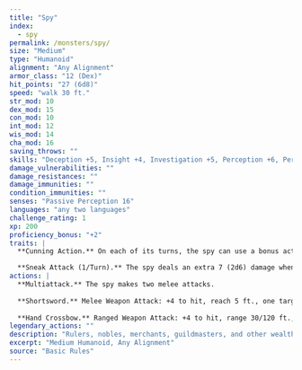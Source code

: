 ```yaml
---
title: "Spy"
index:
  - spy
permalink: /monsters/spy/
size: "Medium"
type: "Humanoid"
alignment: "Any Alignment"
armor_class: "12 (Dex)"
hit_points: "27 (6d8)"
speed: "walk 30 ft."
str_mod: 10
dex_mod: 15
con_mod: 10
int_mod: 12
wis_mod: 14
cha_mod: 16
saving_throws: ""
skills: "Deception +5, Insight +4, Investigation +5, Perception +6, Persuasion +5, Stealth +4"
damage_vulnerabilities: ""
damage_resistances: ""
damage_immunities: ""
condition_immunities: ""
senses: "Passive Perception 16"
languages: "any two languages"
challenge_rating: 1
xp: 200
proficiency_bonus: "+2"
traits: |
  **Cunning Action.** On each of its turns, the spy can use a bonus action to take the Dash, Disengage, or Hide action.

  **Sneak Attack (1/Turn).** The spy deals an extra 7 (2d6) damage when it hits a target with a weapon attack and has advantage on the attack roll, or when the target is within 5 ft. of an ally of the spy that isn't incapacitated and the spy doesn't have disadvantage on the attack roll.
actions: |
  **Multiattack.** The spy makes two melee attacks.
  
  **Shortsword.** Melee Weapon Attack: +4 to hit, reach 5 ft., one target. Hit: 5 (1d6 + 2) piercing damage.
  
  **Hand Crossbow.** Ranged Weapon Attack: +4 to hit, range 30/120 ft., one target. Hit: 5 (1d6 + 2) piercing damage.  
legendary_actions: ""
description: "Rulers, nobles, merchants, guildmasters, and other wealthy individuals use spies to gain the upper hand in a world of cutthroat politics. A spy is trained to secretly gather information. Loyal spies would rather die than divulge information that could compromise them or their employers."
excerpt: "Medium Humanoid, Any Alignment"
source: "Basic Rules"
---
```

